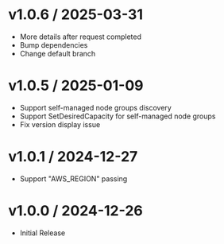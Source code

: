 <!-- markdownlint-disable -->

# v1.0.6 / 2025-03-31

* More details after request completed
* Bump dependencies
* Change default branch

# v1.0.5 / 2025-01-09

* Support self-managed node groups discovery
* Support SetDesiredCapacity for self-managed node groups
* Fix version display issue

# v1.0.1 / 2024-12-27

* Support "AWS_REGION" passing

# v1.0.0 / 2024-12-26

* Initial Release
